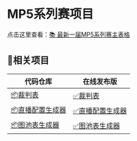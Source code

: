 # MP5系列赛项目

点击这里查看：[📚 最新一届MP5系列赛主表格](https://mp5tournament.github.io/ "MP5主表格")

## 🔗相关项目

|代码仓库|在线发布版|
|-|-|
|[📦裁判表](https://github.com/mp5tournament/referee_sheet)|[✅裁判表](https://mp5tournament.github.io/referee_sheet/)|
|[📦直播配置生成器](https://github.com/mp5tournament/streaming_config)|[✅直播配置生成器](https://mp5tournament.github.io/streaming_config/)|
|[📦图池表生成器](https://github.com/mp5tournament/map_pool_sheet)|[✅图池表生成器](https://mp5tournament.github.io/map_pool_sheet/)|
